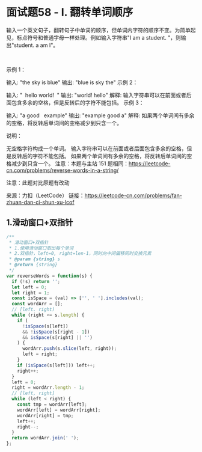 # 面试题58 - I. 翻转单词顺序

输入一个英文句子，翻转句子中单词的顺序，但单词内字符的顺序不变。为简单起见，标点符号和普通字母一样处理。例如输入字符串"I am a student. "，则输出"student. a am I"。

 

示例 1：

输入: "the sky is blue"
输出: "blue is sky the"
示例 2：

输入: "  hello world!  "
输出: "world! hello"
解释: 输入字符串可以在前面或者后面包含多余的空格，但是反转后的字符不能包括。
示例 3：

输入: "a good   example"
输出: "example good a"
解释: 如果两个单词间有多余的空格，将反转后单词间的空格减少到只含一个。
 

说明：

无空格字符构成一个单词。
输入字符串可以在前面或者后面包含多余的空格，但是反转后的字符不能包括。
如果两个单词间有多余的空格，将反转后单词间的空格减少到只含一个。
注意：本题与主站 151 题相同：https://leetcode-cn.com/problems/reverse-words-in-a-string/

注意：此题对比原题有改动

来源：力扣（LeetCode）
链接：https://leetcode-cn.com/problems/fan-zhuan-dan-ci-shun-xu-lcof

## 1.滑动窗口+双指针

```js
/**
 * 滑动窗口+双指针
 * 1.使用滑动窗口取出每个单词
 * 2.双指针，left=0, right=len-1，同时向中间偏移同时交换元素
 * @param {string} s
 * @return {string}
 */
var reverseWords = function(s) {
  if (!s) return '';
  let left = 0;
  let right = 1;
  const isSpace = (val) => ['', ' '].includes(val); 
  const wordArr = [];
  // [left. right)
  while (right <= s.length) {
    if (
      !isSpace(s[left])
      && !isSpace(s[right - 1])
      && isSpace(s[right] || '')
    ) {
      wordArr.push(s.slice(left, right));
      left = right;
    }
    if (isSpace(s[left])) left++;
    right++;
  }
  left = 0;
  right = wordArr.length - 1;
  // [left, right]
  while (left < right) {
    const tmp = wordArr[left];
    wordArr[left] = wordArr[right];
    wordArr[right] = tmp;
    left++;
    right--;
  }
  return wordArr.join(' ');
};
```